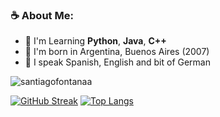 ### ☕ About Me: 
 - 🌱 I'm Learning **Python**, **Java**, **C++**
 - 📌 I'm born in Argentina, Buenos Aires (2007)
 - 💬 I speak Spanish, English and bit of German

<p align="left"> <img src="https://komarev.com/ghpvc/?username=santiagofontanaa&label=Profile%20views&color=0e75b6&style=flat" alt="santiagofontanaa" /> </p>


[![GitHub Streak](http://github-readme-streak-stats.herokuapp.com?user=santiagofontanaa&border_radius=5&background=FFF8F8)](https://git.io/streak-stats)
[![Top Langs](https://github-readme-stats.vercel.app/api/top-langs/?username=santiagofontanaa&langs_count=8)](https://github.com/anuraghazra/github-readme-stats)
